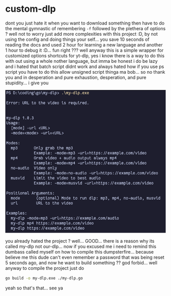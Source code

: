 # custom-dlp

dont you just hate it when you want to download something then have to do the mental gymnastic of remembering `-f` followed by the plethera of options ? well not to worry just add more complexities with this project :D, by not using the config and doing things your self... you save 10 seconds of reading the docs and used 2 hour for learning a new language and another 1 hour to debug it :D... fun right ??? well anyway this is a simple wrapper for customized options shortcuts for yt-dlp, yes i know there is a way to do this with out using a whole nother language, but imma be honest i do be lazy and i hated that batch script didnt work and always hated how if you use ps script you have to do this allow unsigned script thinga ma bob... so no thank you and in desperation and pure exhaustion, desperation, and pure stupidity... i give you

![alt text](image.png)

you already hated the project ? well... GOOD... there is a reason why its called my-dlp not our-dlp... now if you excused me i need to remind this dumbass called myself on how to compile this dumpsterfire... because believe me this dude can't even remember a password that was being reset 5 seconds ago, and now he want to build something ?? god forbid... well anyway to compile the project just do
```bash
go build -o my-dlp.exe ./my-dlp.go
```
yeah so that's that... see ya